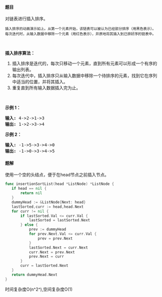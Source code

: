 #### 题目
<p>对链表进行插入排序。</p>

<p><img alt="" src="https://upload.wikimedia.org/wikipedia/commons/0/0f/Insertion-sort-example-300px.gif"><br>
<small>插入排序的动画演示如上。从第一个元素开始，该链表可以被认为已经部分排序（用黑色表示）。<br>
每次迭代时，从输入数据中移除一个元素（用红色表示），并原地将其插入到已排好序的链表中。</small></p>

<p>&nbsp;</p>

<p><strong>插入排序算法：</strong></p>

<ol>
	<li>插入排序是迭代的，每次只移动一个元素，直到所有元素可以形成一个有序的输出列表。</li>
	<li>每次迭代中，插入排序只从输入数据中移除一个待排序的元素，找到它在序列中适当的位置，并将其插入。</li>
	<li>重复直到所有输入数据插入完为止。</li>
</ol>

<p>&nbsp;</p>

<p><strong>示例 1：</strong></p>

<pre><strong>输入:</strong> 4-&gt;2-&gt;1-&gt;3
<strong>输出:</strong> 1-&gt;2-&gt;3-&gt;4
</pre>

<p><strong>示例&nbsp;2：</strong></p>

<pre><strong>输入:</strong> -1-&gt;5-&gt;3-&gt;4-&gt;0
<strong>输出:</strong> -1-&gt;0-&gt;3-&gt;4-&gt;5
</pre>


 #### 题解
 使用一个空的头结点，便于在head节点之前插入节点。
 ```go
func insertionSortList(head *ListNode) *ListNode {
	if head == nil {
		return nil
	}
	dummyHead := &ListNode{Next: head}
	lastSorted,curr := head,head.Next
	for curr != nil {
		if lastSorted.Val <= curr.Val {
			lastSorted = lastSorted.Next
		} else {
			prev := dummyHead
			for prev.Next.Val <= curr.Val {
				prev = prev.Next
			}
			lastSorted.Next = curr.Next
			curr.Next = prev.Next
			prev.Next = curr
		}
		curr = lastSorted.Next
	}
	return dummyHead.Next
}
```
 时间复杂度O(n^2^),空间复杂度O(1)